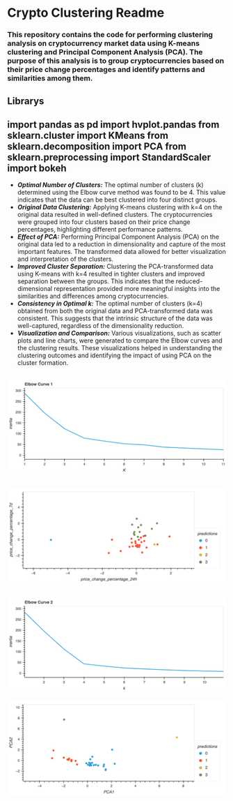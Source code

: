 # Crypto Clustering Readme

### This repository contains the code for performing clustering analysis on cryptocurrency market data using K-means clustering and Principal Component Analysis (PCA). The purpose of this analysis is to group cryptocurrencies based on their price change percentages and identify patterns and similarities among them.

## Librarys

import pandas as pd
import hvplot.pandas
from sklearn.cluster import KMeans
from sklearn.decomposition import PCA
from sklearn.preprocessing import StandardScaler
import bokeh
---

- ***Optimal Number of Clusters:*** The optimal number of clusters (k) determined using the Elbow curve method was found to be 4. This value indicates that the data can be best clustered into four distinct groups.
- ***Original Data Clustering:*** Applying K-means clustering with k=4 on the original data resulted in well-defined clusters. The cryptocurrencies were grouped into four clusters based on their price change percentages, highlighting different performance patterns.
- ***Effect of PCA:*** Performing Principal Component Analysis (PCA) on the original data led to a reduction in dimensionality and capture of the most important features. The transformed data allowed for better visualization and interpretation of the clusters.
- ***Improved Cluster Separation:*** Clustering the PCA-transformed data using K-means with k=4 resulted in tighter clusters and improved separation between the groups. This indicates that the reduced-dimensional representation provided more meaningful insights into the similarities and differences among cryptocurrencies.
- ***Consistency in Optimal k:*** The optimal number of clusters (k=4) obtained from both the original data and PCA-transformed data was consistent. This suggests that the intrinsic structure of the data was well-captured, regardless of the dimensionality reduction.
- ***Visualization and Comparison:*** Various visualizations, such as scatter plots and line charts, were generated to compare the Elbow curves and the clustering results. These visualizations helped in understanding the clustering outcomes and identifying the impact of using PCA on the cluster formation.

![Elbow 1](KMeans_Elbow.png)
---
![Scatter 1](KMeans_time_scatter.png)
---
![Elbow 2](PCA_Elbow.png)
---
![Scatter 2](PCA_Scatter.png)
